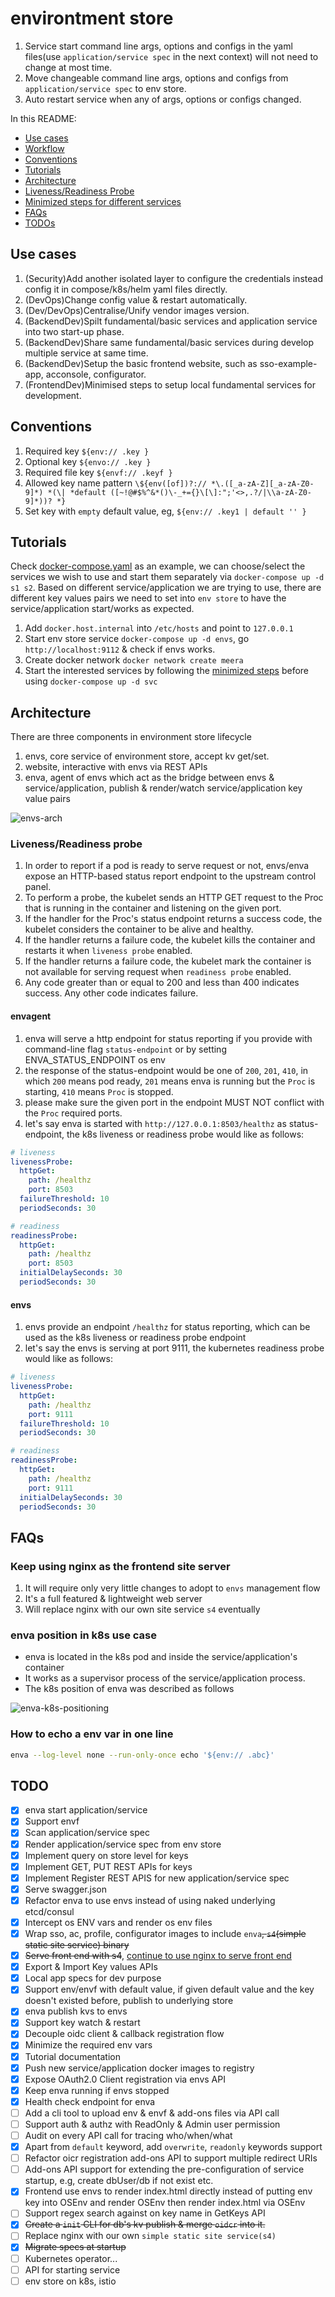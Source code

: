 # environtment store

1. Service start command line args, options and configs in the yaml files(use `application/service spec` in the next
   context) will not need to change at most time.
1. Move changeable command line args, options and configs from `application/service spec` to env store.
1. Auto restart service when any of args, options or configs changed.

In this README:

- [Use cases](#use-cases)
- [Workflow](#workflow)
- [Conventions](#conventions)
- [Tutorials](#tutorials)
- [Architecture](#architecture)
- [Liveness/Readiness Probe](#livenessreadiness-probe)
- [Minimized steps for different services](#minimized-steps)
- [FAQs](#faqs)
- [TODOs](#todo)

## Use cases

1. (Security)Add another isolated layer to configure the credentials instead config it in compose/k8s/helm yaml files
   directly.
1. (DevOps)Change config value & restart automatically.
1. (Dev/DevOps)Centralise/Unify vendor images version.
1. (BackendDev)Spilt fundamental/basic services and application service into two start-up phase.
1. (BackendDev)Share same fundamental/basic services during develop multiple service at same time.
1. (BackendDev)Setup the basic frontend website, such as sso-example-app, acconsole, configurator.
1. (FrontendDev)Minimised steps to setup local fundamental services for development.

## Conventions

1. Required key `${env:// .key }`
1. Optional key `${envo:// .key }`
1. Required file key `${envf:// .keyf }`
1. Allowed key name
   pattern `\${env([of])?:// *\.([_a-zA-Z][_a-zA-Z0-9]*) *(\| *default ([~!@#$%^&*()\-_+={}\[\]:";'<>,.?/|\\a-zA-Z0-9]*))? *}`
1. Set key with `empty` default value, eg, `${env:// .key1 | default '' }`

## Tutorials

Check [docker-compose.yaml](assets/devspecs/docker-compose.yaml) as an example, we can choose/select the services we
wish to use and start them separately via `docker-compose up -d s1 s2`. Based on different service/application we are
trying to use, there are different key values pairs we need to set into `env store` to have the service/application
start/works as expected.

1. Add `docker.host.internal` into `/etc/hosts` and point to `127.0.0.1`
1. Start env store service `docker-compose up -d envs`, go `http://localhost:9112` & check if envs works.
1. Create docker network `docker network create meera`
1. Start the interested services by following the [minimized steps](#Minimized-steps) before
   using `docker-compose up -d svc`

## Architecture

There are three components in environment store lifecycle

1. envs, core service of environment store, accept kv get/set.
1. website, interactive with envs via REST APIs
1. enva, agent of envs which act as the bridge between envs & service/application, publish & render/watch
   service/application key value pairs

![envs-arch](assets/images/envs-arch.png)

### Liveness/Readiness probe

1. In order to report if a pod is ready to serve request or not, envs/enva expose an HTTP-based status report endpoint
   to the upstream control panel.
1. To perform a probe, the kubelet sends an HTTP GET request to the Proc that is running in the container and listening
   on the given port.
1. If the handler for the Proc's status endpoint returns a success code, the kubelet considers the container to be alive
   and healthy.
1. If the handler returns a failure code, the kubelet kills the container and restarts it when `liveness probe` enabled.
1. If the handler returns a failure code, the kubelet mark the container is not available for serving request
   when `readiness probe` enabled.
1. Any code greater than or equal to 200 and less than 400 indicates success. Any other code indicates failure.

#### envagent

1. enva will serve a http endpoint for status reporting if you provide with command-line flag `status-endpoint` or by
   setting ENVA_STATUS_ENDPOINT os env
1. the response of the status-endpoint would be one of `200`, `201`, `410`, in which `200` means pod ready, `201` means
   enva is running but the `Proc` is starting, `410` means `Proc` is stopped.
1. please make sure the given port in the endpoint MUST NOT conflict with the `Proc` required ports.
1. let's say enva is started with `http://127.0.0.1:8503/healthz` as status-endpoint, the k8s liveness or readiness
   probe would like as follows:

```yaml
# liveness
livenessProbe:
  httpGet:
    path: /healthz
    port: 8503
  failureThreshold: 10
  periodSeconds: 30

# readiness 
readinessProbe:
  httpGet:
    path: /healthz
    port: 8503
  initialDelaySeconds: 30
  periodSeconds: 30
```

#### envs

1. envs provide an endpoint `/healthz` for status reporting, which can be used as the k8s liveness or readiness probe
   endpoint
1. let's say the envs is serving at port 9111, the kubernetes readiness probe would like as follows:

```yaml
# liveness
livenessProbe:
  httpGet:
    path: /healthz
    port: 9111
  failureThreshold: 10
  periodSeconds: 30

# readiness 
readinessProbe:
  httpGet:
    path: /healthz
    port: 9111
  initialDelaySeconds: 30
  periodSeconds: 30
```

## FAQs

### Keep using nginx as the frontend site server

1. It will require only very little changes to adopt to `envs` management flow
1. It's a full featured & lightweight web server
1. Will replace nginx with our own site service `s4` eventually

### enva position in k8s use case

- enva is located in the k8s pod and inside the service/application's container
- It works as a supervisor process of the service/application process.
- The k8s position of enva was described as follows

![enva-k8s-positioning](assets/images/enva-k8s-positioning.png)

### How to echo a env var in one line

```bash
enva --log-level none --run-only-once echo '${env:// .abc}'
```

## TODO

- [x] enva start application/service
- [x] Support envf
- [x] Scan application/service spec
- [x] Render application/service spec from env store
- [x] Implement query on store level for keys
- [x] Implement GET, PUT REST APIs for keys
- [x] Implement Register REST APIS for new application/service spec
- [x] Serve swagger.json
- [x] Refactor enva to use envs instead of using naked underlying etcd/consul
- [x] Intercept os ENV vars and render os env files
- [x] Wrap sso, ac, profile, configurator images to include `enva`~~, `s4`(simple static site service) binary~~
- [x] ~~Serve front end with
  s4~~, [continue to use nginx to serve front end](#Keep-using-nginx-as-the-frontend-site-server)
- [x] Export & Import Key values APIs
- [x] Local app specs for dev purpose
- [x] Support env/envf with default value, if given default value and the key doesn't existed before, publish to
  underlying store
- [x] enva publish kvs to envs
- [x] Support key watch & restart
- [x] Decouple oidc client & callback registration flow
- [x] Minimize the required env vars
- [x] Tutorial documentation
- [x] Push new service/application docker images to registry
- [x] Expose OAuth2.0 Client registration via envs API
- [x] Keep enva running if envs stopped
- [x] Health check endpoint for enva
- [ ] Add a cli tool to upload env & envf & add-ons files via API call
- [ ] Support auth & authz with ReadOnly & Admin user permission
- [ ] Audit on every API call for tracing who/when/what
- [x] Apart from `default` keyword, add `overwrite`, `readonly` keywords support
- [ ] Refactor oicr registration add-ons API to support multiple redirect URIs
- [ ] Add-ons API support for extending the pre-configuration of service startup, e.g, create dbUser/db if not exist
  etc.
- [x] Frontend use envs to render index.html directly instead of putting env key into OSEnv and render OSEnv then render
  index.html via OSEnv
- [ ] Support regex search against on key name in GetKeys API
- [x] ~~Create a `init` CLI for db's kv publish & merge `oidcr` into it.~~
- [ ] Replace nginx with our own `simple static site service(s4)`
- [x] ~~Migrate specs at startup~~
- [ ] Kubernetes operator...
- [ ] API for starting service
- [ ] env store on k8s, istio
